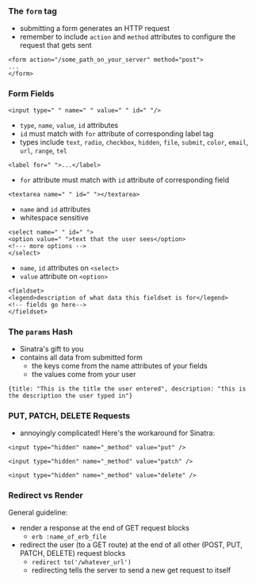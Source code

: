 ### The ```form``` tag
- submitting a form generates an HTTP request
- remember to include ```action``` and ```method``` attributes to configure the request that gets sent

```
<form action="/some_path_on_your_server" method="post">
...
</form>
```

### Form Fields

```<input type=" " name=" " value=" " id=" "/>```

- ```type```, ```name```, ```value```, ```id``` attributes
- ```id``` must match with ```for``` attribute of corresponding label tag
- types include ```text```, ```radio```, ```checkbox```, ```hidden```, ```file```, ```submit```, ```color```, ```email```, ```url```, ```range```, ```tel```


```<label for=" ">...</label>```

- ```for``` attribute must match with ```id``` attribute of corresponding field


```<textarea name=" " id=" "></textarea>```

- ```name``` and ```id``` attributes
- whitespace sensitive

```
<select name=" " id=" ">
<option value=" ">text that the user sees</option>
<!--- more options -->
</select>
```

- ```name```, ```id``` attributes on ```<select>```
- ```value``` attribute on ```<option>```

```
<fieldset>
<legend>description of what data this fieldset is for</legend>
<!-- fields go here-->
</fieldset>
```

### The ```params``` Hash
- Sinatra's gift to you
- contains all data from submitted form
  - the keys come from the name attributes of your fields
  - the values come from your user

```
{title: "This is the title the user entered", description: "this is the description the user typed in"}
```

### PUT, PATCH, DELETE Requests
- annoyingly complicated!
Here's the workaround for Sinatra:

```
<input type="hidden" name="_method" value="put" />
```
```
<input type="hidden" name="_method" value="patch" />
```
```
<input type="hidden" name="_method" value="delete" />
```

### Redirect vs Render
General guideline:

- render a response at the end of GET request blocks
  - ```erb :name_of_erb_file```
- redirect the user (to a GET route) at the end of all other (POST, PUT, PATCH, DELETE) request blocks
  - ```redirect to('/whatever_url')```
  - redirecting tells the server to send a new get request to itself
